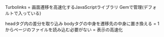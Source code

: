 Turbolinks = 画面遷移を高速化するJavaScriptライブラリ
Gemで管理(デフォルトで入っている)

headタグ内の差分を取り込み
bodyタグの中身を遷移先の中身に置き換える
= 1からページのファイルを読み込む必要がない = 表示の高速化
